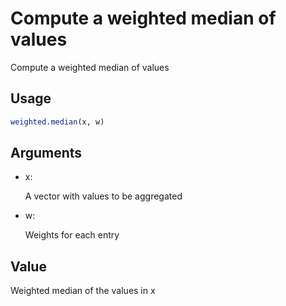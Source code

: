 # Compute a weighted median of values

Compute a weighted median of values

## Usage

``` r
weighted.median(x, w)
```

## Arguments

- x:

  A vector with values to be aggregated

- w:

  Weights for each entry

## Value

Weighted median of the values in x

